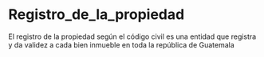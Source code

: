 # Registro_de_la_propiedad
El registro de la propiedad según el código civil es una entidad que registra y da validez a cada bien inmueble en toda la república de Guatemala
